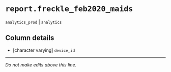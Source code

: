 # `report.freckle_feb2020_maids`
`analytics_prod` | `analytics`

## Column details
* [character varying] `device_id`

-------------------------------------------------------------------------------
*Do not make edits above this line.*
